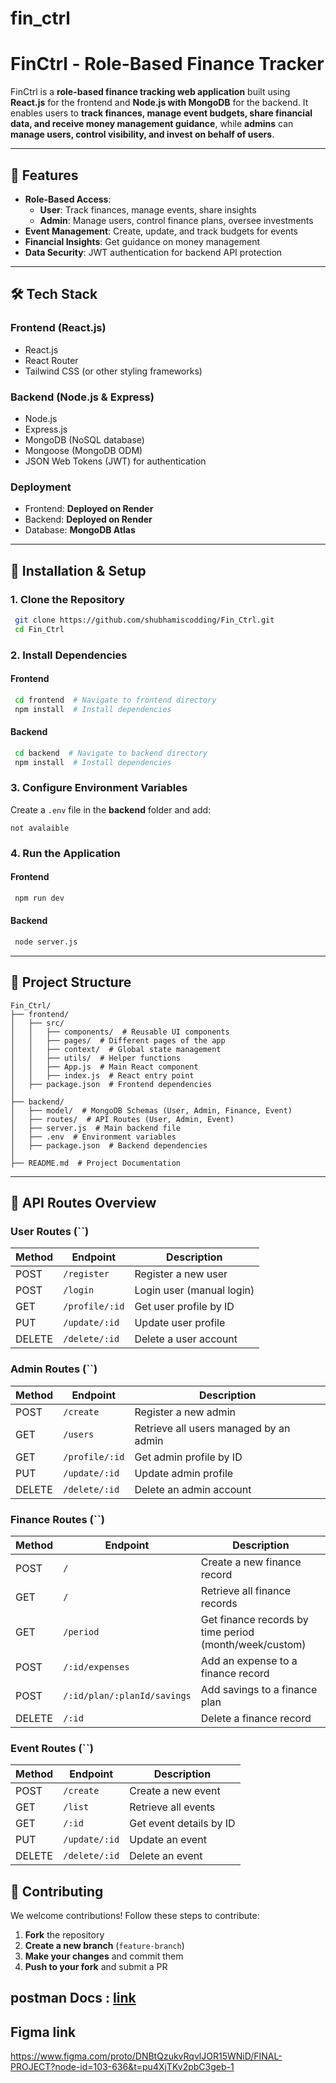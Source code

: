 # fin_ctrl

# FinCtrl - Role-Based Finance Tracker

FinCtrl is a **role-based finance tracking web application** built using **React.js** for the frontend and **Node.js with MongoDB** for the backend. It enables users to **track finances, manage event budgets, share financial data, and receive money management guidance**, while **admins** can **manage users, control visibility, and invest on behalf of users**.

---

## 🚀 Features
- **Role-Based Access**:
  - **User**: Track finances, manage events, share insights
  - **Admin**: Manage users, control finance plans, oversee investments
- **Event Management**: Create, update, and track budgets for events
- **Financial Insights**: Get guidance on money management
- **Data Security**: JWT authentication for backend API protection

---

## 🛠 Tech Stack
### **Frontend** (React.js)
- React.js
- React Router
- Tailwind CSS (or other styling frameworks)

### **Backend** (Node.js & Express)
- Node.js
- Express.js
- MongoDB (NoSQL database)
- Mongoose (MongoDB ODM)
- JSON Web Tokens (JWT) for authentication

### **Deployment**
- Frontend: **Deployed on Render**
- Backend: **Deployed on Render**
- Database: **MongoDB Atlas**

---

## 🔧 Installation & Setup
### **1. Clone the Repository**
```sh
 git clone https://github.com/shubhamiscodding/Fin_Ctrl.git
 cd Fin_Ctrl
```
### **2. Install Dependencies**
#### **Frontend**
```sh
 cd frontend  # Navigate to frontend directory
 npm install  # Install dependencies
```
#### **Backend**
```sh
 cd backend  # Navigate to backend directory
 npm install  # Install dependencies
```

### **3. Configure Environment Variables**
Create a `.env` file in the **backend** folder and add:
```env
not avalaible
```

### **4. Run the Application**
#### **Frontend**
```sh
 npm run dev
```
#### **Backend**
```sh
 node server.js
```

---

## 📂 Project Structure
```
Fin_Ctrl/
├── frontend/
│   ├── src/
│   │   ├── components/  # Reusable UI components
│   │   ├── pages/  # Different pages of the app
│   │   ├── context/  # Global state management
│   │   ├── utils/  # Helper functions
│   │   ├── App.js  # Main React component
│   │   ├── index.js  # React entry point
│   ├── package.json  # Frontend dependencies
│
├── backend/
│   ├── model/  # MongoDB Schemas (User, Admin, Finance, Event)
│   ├── routes/  # API Routes (User, Admin, Event)
│   ├── server.js  # Main backend file
│   ├── .env  # Environment variables
│   ├── package.json  # Backend dependencies
│
├── README.md  # Project Documentation
```

---

## 📌 API Routes Overview

### **User Routes (**``**)**

| Method | Endpoint       | Description               |
| ------ | -------------- | ------------------------- |
| POST   | `/register`    | Register a new user       |
| POST   | `/login`       | Login user (manual login) |
| GET    | `/profile/:id` | Get user profile by ID    |
| PUT    | `/update/:id`  | Update user profile       |
| DELETE | `/delete/:id`  | Delete a user account     |

### **Admin Routes (**``**)**

| Method | Endpoint       | Description                            |
| ------ | -------------- | -------------------------------------- |
| POST   | `/create`      | Register a new admin                   |
| GET    | `/users`       | Retrieve all users managed by an admin |
| GET    | `/profile/:id` | Get admin profile by ID                |
| PUT    | `/update/:id`  | Update admin profile                   |
| DELETE | `/delete/:id`  | Delete an admin account                |

### **Finance Routes (**``**)**

| Method | Endpoint                    | Description                                            |
| ------ | --------------------------- | ------------------------------------------------------ |
| POST   | `/`                         | Create a new finance record                            |
| GET    | `/`                         | Retrieve all finance records                           |
| GET    | `/period`                   | Get finance records by time period (month/week/custom) |
| POST   | `/:id/expenses`             | Add an expense to a finance record                     |
| POST   | `/:id/plan/:planId/savings` | Add savings to a finance plan                          |
| DELETE | `/:id`                      | Delete a finance record                                |

### **Event Routes (**``**)**

| Method | Endpoint      | Description             |
| ------ | ------------- | ----------------------- |
| POST   | `/create`     | Create a new event      |
| GET    | `/list`       | Retrieve all events     |
| GET    | `/:id`        | Get event details by ID |
| PUT    | `/update/:id` | Update an event         |
| DELETE | `/delete/:id` | Delete an event         |



## 🤝 Contributing
We welcome contributions! Follow these steps to contribute:
1. **Fork** the repository
2. **Create a new branch** (`feature-branch`)
3. **Make your changes** and commit them
4. **Push to your fork** and submit a PR


## postman Docs : [link](https://documenter.getpostman.com/view/39189595/2sAYdoDSAc)

## Figma link
https://www.figma.com/proto/DNBtQzukvRqvlJOR15WNiD/FINAL-PROJECT?node-id=103-636&t=pu4XjTKv2pbC3geb-1



